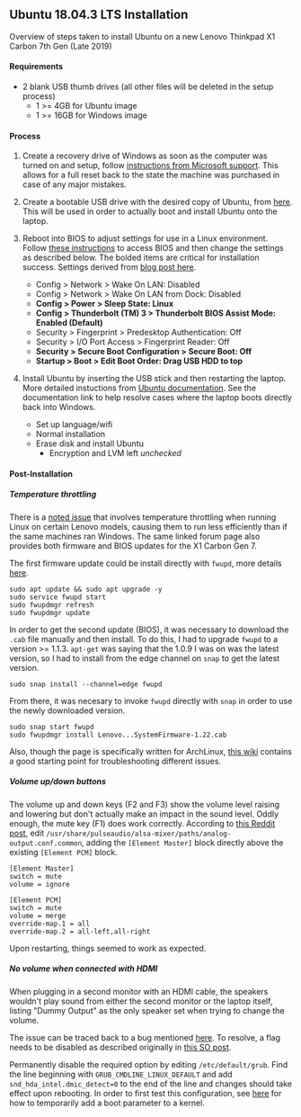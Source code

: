 ## Ubuntu 18.04.3 LTS Installation
Overview of steps taken to install Ubuntu on a new Lenovo Thinkpad X1 Carbon 7th Gen (Late 2019)

#### Requirements
* 2 blank USB thumb drives (all other files will be deleted in the setup process)
  * 1 >= 4GB for Ubuntu image
  * 1 >= 16GB for Windows image

#### Process
1. Create a recovery drive of Windows as soon as the computer was turned on and setup, follow
[instructions from Microsoft support](https://support.microsoft.com/en-us/help/4026852/windows-create-a-recovery-drive).
This allows for a full reset back to the state the machine was purchased in case of any major
mistakes.

2. Create a bootable USB drive with the desired copy of Ubuntu, from
[here](https://tutorials.ubuntu.com/tutorial/tutorial-create-a-usb-stick-on-windows#0). This will be
used in order to actually boot and install Ubuntu onto the laptop.

3. Reboot into BIOS to adjust settings for use in a Linux environment. Follow
[these instructions](https://www.laptopmag.com/articles/access-bios-windows-10)
to access BIOS and then change the settings as described below. The bolded items are critical for
installation success. Settings derived from
[blog post here](https://thornelabs.net/posts/installing-ubuntu-1804-lts-on-a-lenovo-thinkpad-x1-carbon-gen-6.html).

    * Config > Network > Wake On LAN: Disabled
    * Config > Network > Wake On LAN from Dock: Disabled
    * **Config > Power > Sleep State: Linux**
    * **Config > Thunderbolt (TM) 3 > Thunderbolt BIOS Assist Mode: Enabled (Default)**
    * Security > Fingerprint > Predesktop Authentication: Off
    * Security > I/O Port Access > Fingerprint Reader: Off
    * **Security > Secure Boot Configuration > Secure Boot: Off**
    * **Startup > Boot > Edit Boot Order: Drag USB HDD to top**

4. Install Ubuntu by inserting the USB stick and then restarting the laptop. More
detailed instuctions from [Ubuntu documentation](https://help.ubuntu.com/community/Installation/FromUSBStickQuick).
See the documentation link to help resolve cases where the laptop boots directly back into Windows.

    * Set up language/wifi
    * Normal installation
    * Erase disk and install Ubuntu
      * Encryption and LVM left _unchecked_

#### Post-Installation
##### Temperature throttling
There is a [noted issue](https://forums.lenovo.com/t5/Other-Linux-Discussions/X1C6-T480s-low-cTDP-and-trip-temperature-in-Linux/td-p/4028489/highlight/true/page/11) that involves temperature throttling when running Linux on certain Lenovo
models, causing them to run less efficiently than if the same machines ran Windows. 
The same linked forum page also provides both firmware and BIOS
updates for the X1 Carbon Gen 7.

The first firmware update could be install directly with `fwupd`, 
more details [here](https://itsfoss.com/update-firmware-ubuntu).
```
sudo apt update && sudo apt upgrade -y
sudo service fwupd start 
sudo fwupdmgr refresh
sudo fwupdmgr update
```

In order to get the second update (BIOS), it was necessary to download the `.cab` file
manually and then install. To do this, I had to upgrade `fwupd` to a version >= 1.1.3.
`apt-get` was saying that the 1.0.9 I was on was the latest version, so I had to install
from the edge channel on `snap` to get the latest version.
```
sudo snap install --channel=edge fwupd
```
From there, it was necesary to invoke `fwupd` directly with `snap` in order to use
the newly downloaded version.
```
sudo snap start fwupd
sudo fwupdmgr install Lenovo...SystemFirmware-1.22.cab
```

Also, though the page is specifically written for ArchLinux,
[this wiki](https://wiki.archlinux.org/index.php/Lenovo_ThinkPad_X1_Carbon_(Gen_6))
contains a good starting point for troubleshooting different issues.

##### Volume up/down buttons
The volume up and down keys (F2 and F3) show the volume level raising and lowering but don't actually make
an impact in the sound level. Oddly enough, the mute key (F1) does work correctly. According to
[this Reddit post](https://www.reddit.com/r/linux4noobs/comments/d44pdk/cannot_change_volume_can_muteunmute_ubuntu_1904/), edit
`/usr/share/pulseaudio/alsa-mixer/paths/analog-output.conf.common`, adding the
`[Element Master]` block directly above the existing `[Element PCM]` block.
```
[Element Master]
switch = mute
volume = ignore

[Element PCM]
switch = mute
volume = merge
override-map.1 = all
override-map.2 = all-left,all-right
```
Upon restarting, things seemed to work as expected.

##### No volume when connected with HDMI
When plugging in a second monitor with an HDMI cable, the speakers wouldn't play
sound from either the second monitor or the laptop itself, listing "Dummy Output"
as the only speaker set when trying to change the volume.

The issue can be traced back to a bug mentioned
[here](https://bugs.archlinux.org/task/64720). To resolve,
a flag needs to be disabled as described originally in
[this SO post](https://askubuntu.com/questions/1218041/ubuntu-18-04-audio-disappeared-after-update?newreg=0c78cbe09be048a29e59cd99f99019c1).

Permanently disable the required option by editing `/etc/default/grub`.
Find the line beginning with `GRUB_CMDLINE_LINUX_DEFAULT` and add
`snd_hda_intel.dmic_detect=0` to the end of the line and changes should
take effect upon rebooting. In order to first test this configuration, see
[here](https://askubuntu.com/questions/19486/how-do-i-add-a-kernel-boot-parameter#19487)
for how to temporarily add a boot parameter to a kernel.

